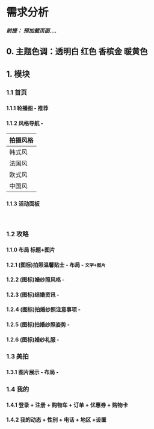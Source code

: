 # 需求分析

##### 前提： 预加载页面.... 

## 0. 主题色调：透明白   红色   香槟金  暖黄色

## 1. 模块

### 	1.1  首页

#### 		1.1.1  轮播图  -  推荐

#### 		1.1.2  风格导航  -  	

| 拍摄风格 |
| -------- |
| 韩式风   |
| 法国风   |
| 欧式风   |
| 中国风   |



#### 		1.1.3  活动面板

​		

### 	1.2  攻略 

#### 		1.1.0  布局   标题+图片

#### 		1.2.1  (图标)拍照温馨贴士 -  布局 - `文字+图片`

#### 		1.2.2  (图标)婚纱照风格  -  

#### 		1.2.3  (图标)结婚资讯  -  

#### 		1.2.4  (图标)拍婚纱照注意事项  -  

#### 		1.2.5  (图标)拍婚纱照姿势  - 

#### 		1.2.6  (图标)婚纱礼服  -  

### 	1.3  美拍

#### 		1.3.1  图片展示  -  布局  -  `  `

### 	1.4  我的

#### 		1.4.1  登录 + 注册  + 购物车 + 订单 + 优惠券 + 购物卡

#### 		1.4.2 我的动态 + 性别 + 电话 + 地区 +设置 